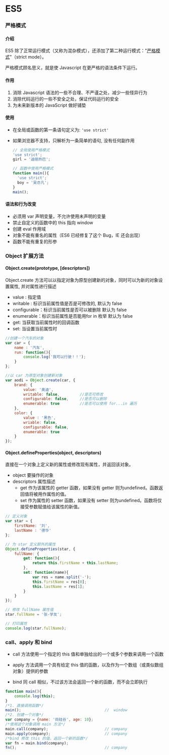 # ES5

### 严格模式

#### 介绍

ES5 除了正常运行模式（又称为混杂模式），还添加了第二种运行模式："[严格模式](<https://developer.mozilla.org/zh-CN/docs/Web/JavaScript/Reference/Strict_mode>)"（strict mode）。

严格模式顾名思义，就是使 Javascript 在更严格的语法条件下运行。

#### 作用

1.  消除 Javascript 语法的一些不合理、不严谨之处，减少一些怪异行为
2.  消除代码运行的一些不安全之处，保证代码运行的安全
3.  为未来新版本的 JavaScript 做好铺垫

#### 使用

* 在全局或函数的第一条语句定义为: `'use strict'`

* 如果浏览器不支持，只解析为一条简单的语句, 没有任何副作用

  ```js
  // 全局使用严格模式
  'use strict';
  girl = '迪丽热巴';
  
  // 函数中使用严格模式
  function main(){
  	'use strict';
  	boy = '吴亦凡';
  }
  main();
  ```

#### 语法和行为改变

* 必须用 var 声明变量，不允许使用未声明的变量
* 禁止自定义的函数中的 this 指向 window
* 创建 eval 作用域
* 对象不能有重名的属性（ES6 已经修复了这个 Bug，IE 还会出现）
* 函数不能有重复的形参

### Object 扩展方法

#### Object.create(prototype, [descriptors])

Object.create 方法可以以指定对象为原型创建新的对象，同时可以为新的对象设置属性, 并对属性进行描述

* value : 指定值
* writable : 标识当前属性值是否是可修改的, 默认为 false
* configurable：标识当前属性是否可以被删除 默认为 false
* enumerable：标识当前属性是否能用for in 枚举 默认为 false
* get:   当获取当前属性时的回调函数
* set:   当设置当前属性时

```js
//创建一个汽车的对象
var car = {
    name : '汽车',
    run: function(){
        console.log('我可以行驶！！');
    }
};

//以 car 为原型对象创建新对象
var aodi = Object.create(car, {
    brand: {
        value: '奥迪',
        writable: false,         //是否可修改
        configurable: false,     //是否可以删除
        enumerable: true         //是否可以使用 for...in 遍历
    },
    color: {
        value : '黑色',
        wriable: false,
        configurable: false,
        enumerable: true
    }
});
```

#### Object.defineProperties(object, descriptors)

直接在一个对象上定义新的属性或修改现有属性，并返回该对象。

* object     要操作的对象
* descriptors     属性描述
  * get  作为该属性的 getter 函数，如果没有 getter 则为undefined。函数返回值将被用作属性的值。
  * set  作为属性的 setter 函数，如果没有 setter 则为undefined。函数将仅接受参数赋值给该属性的新值。

```js
// 定义对象
var star = {
    firstName: '刘',
    lastName : '德华'
};

// 为 star 定义额外的属性
Object.defineProperties(star, {
    fullName: {
        get: function(){
            return this.firstName + this.lastName;
        },
        set: function(name){
            var res = name.split('-');
            this.firstName = res[0];
            this.lastName = res[1];
        }
    }
});

// 修改 fullName 属性值
star.fullName = '张-学友';

// 打印属性
console.log(star.fullName);
```

### call、apply 和 bind

* call 方法使用一个指定的 this 值和单独给出的一个或多个参数来调用一个函数

* apply 方法调用一个具有给定 this 值的函数，以及作为一个数组（或类似数组对象）提供的参数

* bind 同 call 相似，不过该方法会返回一个新的函数，而不会立即执行

```js
function main(){
    console.log(this);
}
/*1. 直接调用函数*/
main();										//  window
/*2. 创建一个对象*/
var company = {name: '尚硅谷', age: 10};
/*使用这个对象调用 main 方法*/
main.call(company);							// company
main.apply(company);						// company
/*bind 修改 this 的值，返回一个新的函数*/
var fn = main.bind(company);
fn();										// company
```



